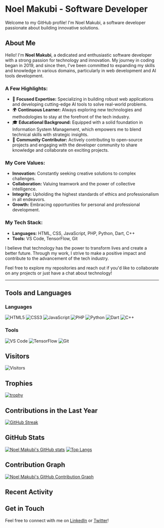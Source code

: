 # Noel Makubi - Software Developer

Welcome to my GitHub profile! I'm Noel Makubi, a software developer passionate about building innovative solutions.

## About Me

Hello! I'm **Noel Makubi**, a dedicated and enthusiastic software developer with a strong passion for technology and innovation. My journey in coding began in 2019, and since then, I've been committed to expanding my skills and knowledge in various domains, particularly in web development and AI tools development.

### A Few Highlights:
- 🎯 **Focused Expertise:** Specializing in building robust web applications and developing cutting-edge AI tools to solve real-world problems.
- 🌍 **Continuous Learner:** Always exploring new technologies and methodologies to stay at the forefront of the tech industry.
- 🎓 **Educational Background:** Equipped with a solid foundation in Information System Management, which empowers me to blend technical skills with strategic insights.
- 🤝 **Community Contributor:** Actively contributing to open-source projects and engaging with the developer community to share knowledge and collaborate on exciting projects.

### My Core Values:
- **Innovation:** Constantly seeking creative solutions to complex challenges.
- **Collaboration:** Valuing teamwork and the power of collective intelligence.
- **Integrity:** Upholding the highest standards of ethics and professionalism in all endeavors.
- **Growth:** Embracing opportunities for personal and professional development.

### My Tech Stack:
- **Languages:** HTML, CSS, JavaScript, PHP, Python, Dart, C++
- **Tools:** VS Code, TensorFlow, Git

I believe that technology has the power to transform lives and create a better future. Through my work, I strive to make a positive impact and contribute to the advancement of the tech industry.

Feel free to explore my repositories and reach out if you'd like to collaborate on any projects or just have a chat about technology!

---

## Tools and Languages

### Languages
![HTML5](https://img.shields.io/badge/HTML5-E34F26?style=for-the-badge&logo=html5&logoColor=white)
![CSS3](https://img.shields.io/badge/CSS3-1572B6?style=for-the-badge&logo=css3&logoColor=white)
![JavaScript](https://img.shields.io/badge/JavaScript-F7DF1E?style=for-the-badge&logo=javascript&logoColor=black)
![PHP](https://img.shields.io/badge/PHP-777BB4?style=for-the-badge&logo=php&logoColor=white)
![Python](https://img.shields.io/badge/Python-3776AB?style=for-the-badge&logo=python&logoColor=white)
![Dart](https://img.shields.io/badge/Dart-0175C2?style=for-the-badge&logo=dart&logoColor=white)
![C++](https://img.shields.io/badge/C++-00599C?style=for-the-badge&logo=c%2B%2B&logoColor=white)

### Tools
![VS Code](https://img.shields.io/badge/Visual_Studio_Code-0078D4?style=for-the-badge&logo=visual%20studio%20code&logoColor=white)
![TensorFlow](https://img.shields.io/badge/TensorFlow-FF6F00?style=for-the-badge&logo=tensorflow&logoColor=white)
![Git](https://img.shields.io/badge/Git-F05032?style=for-the-badge&logo=git&logoColor=white)

## Visitors

![Visitors](https://visitor-badge.laobi.icu/badge?page_id=noelmakubi)

## Trophies

[![trophy](https://github-profile-trophy.vercel.app/?username=noelmakubi&theme=darkhub)](https://github.com/noelmakubi)

## Contributions in the Last Year

[![GitHub Streak](https://github-readme-streak-stats.herokuapp.com/?user=noelmakubi&theme=dark)](https://git.io/streak-stats)

## GitHub Stats

[![Noel Makubi's GitHub stats](https://github-readme-stats.vercel.app/api?username=noelmakubi&show_icons=true&theme=dark)](https://github.com/noelmakubi)
[![Top Langs](https://github-readme-stats.vercel.app/api/top-langs/?username=noelmakubi&layout=compact&theme=dark)](https://github.com/noelmakubi)

## Contribution Graph

[![Noel Makubi's GitHub Contribution Graph](https://github-readme-activity-graph.cyclic.app/graph?username=noelmakubi&theme=github&hide_border=true)](https://github.com/noelmakubi)

## Recent Activity

<!--START_SECTION:activity-->
<!--END_SECTION:activity-->

## Get in Touch
Feel free to connect with me on [LinkedIn](https://www.linkedin.com/in/your-linkedin-profile/) or [Twitter](https://twitter.com/your-twitter-handle)!
